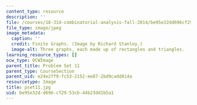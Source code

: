 ```yaml
---
content_type: resource
description: ''
file: /courses/18-314-combinatorial-analysis-fall-2014/be95e32dd696cf2953cb44b23dd1b5a1_pset11.jpg
file_type: image/jpeg
image_metadata:
  caption: ''
  credit: Finite Graphs. (Image by Richard Stanley.)
  image-alt: Three graphs, each made up of rectangles and triangles.
learning_resource_types: []
ocw_type: OCWImage
parent_title: Problem Set 11
parent_type: CourseSection
parent_uid: e24e2ff9-fc53-2152-ee87-2bd9cadd814a
resourcetype: Image
title: pset11.jpg
uid: be95e32d-d696-cf29-53cb-44b23dd1b5a1
---
```

